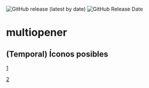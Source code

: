 ![GitHub release (latest by date)](https://img.shields.io/github/v/release/christopher-pedraza/multiopener)
![GitHub Release Date](https://img.shields.io/github/release-date/christopher-pedraza/NAEVYS?color=c77546)

# multiopener

## (Temporal) Íconos posibles
[1](https://www.flaticon.com/free-icon/app_5400960)

[2](https://www.flaticon.com/free-icon/restore_1665716)
